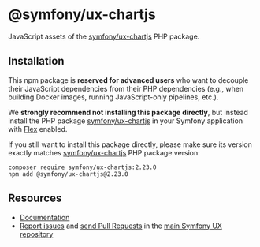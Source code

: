 # @symfony/ux-chartjs

JavaScript assets of the [symfony/ux-chartjs](https://packagist.org/packages/symfony/ux-chartjs) PHP package.

## Installation

This npm package is **reserved for advanced users** who want to decouple their JavaScript dependencies from their PHP dependencies (e.g., when building Docker images, running JavaScript-only pipelines, etc.).

We **strongly recommend not installing this package directly**, but instead  install the PHP package [symfony/ux-chartjs](https://packagist.org/packages/symfony/ux-chartjs) in your Symfony application with [Flex](https://github.com/symfony/flex) enabled.

If you still want to install this package directly, please make sure its version exactly matches [symfony/ux-chartjs](https://packagist.org/packages/symfony/ux-chartjs) PHP package version:
```shell
composer require symfony/ux-chartjs:2.23.0
npm add @symfony/ux-chartjs@2.23.0
```

## Resources

-   [Documentation](https://symfony.com/bundles/ux-chartjs/current/index.html)
-   [Report issues](https://github.com/symfony/ux/issues) and
    [send Pull Requests](https://github.com/symfony/ux/pulls)
    in the [main Symfony UX repository](https://github.com/symfony/ux)
